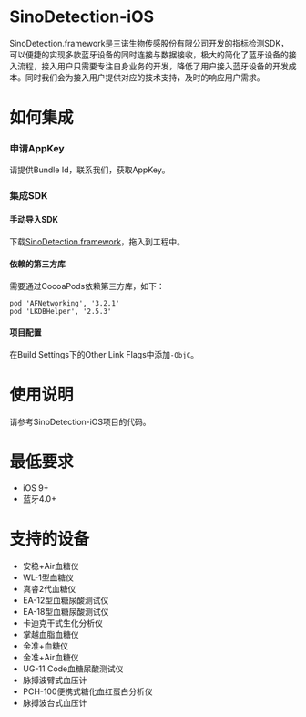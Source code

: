 # SinoDetection-iOS
SinoDetection.framework是三诺生物传感股份有限公司开发的指标检测SDK，可以便捷的实现多款蓝牙设备的同时连接与数据接收，极大的简化了蓝牙设备的接入流程，接入用户只需要专注自身业务的开发，降低了用户接入蓝牙设备的开发成本。同时我们会为接入用户提供对应的技术支持，及时的响应用户需求。
# 如何集成
### 申请AppKey
请提供Bundle Id，联系我们，获取AppKey。
### 集成SDK
#### 手动导入SDK
下载[SinoDetection.framework](https://github.com/snintelligent/SinoDetection-iOS/releases/download/1.3.0/SinoDetection.framework.zip)，拖入到工程中。
#### 依赖的第三方库
需要通过CocoaPods依赖第三方库，如下：
```
pod 'AFNetworking', '3.2.1'
pod 'LKDBHelper', '2.5.3'
```
#### 项目配置
在Build Settings下的Other Link Flags中添加`-ObjC`。
# 使用说明
请参考SinoDetection-iOS项目的代码。
# 最低要求
* iOS 9+
* 蓝牙4.0+
# 支持的设备
* 安稳+Air血糖仪
* WL-1型血糖仪
* 真睿2代血糖仪
* EA-12型血糖尿酸测试仪
* EA-18型血糖尿酸测试仪
* 卡迪克干式生化分析仪
* 掌越血脂血糖仪
* 金准+血糖仪
* 金准+Air血糖仪
* UG-11 Code血糖尿酸测试仪
* 脉搏波臂式血压计
* PCH-100便携式糖化血红蛋白分析仪
* 脉搏波台式血压计
